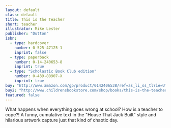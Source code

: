 ```yaml
---
layout: default
class: default
title: This is the Teacher
short: teacher
illustrator: Mike Lester
publisher: "Dutton"
isbn:
  - type: hardcover
    number: 0-525-47125-1
    inprint: false
  - type: paperback
    number: 0-14-240653-8
    inprint: true
  - type: "Scholastic Book Club edition"
    number: 0-439-80907-X
    inprint: true
buy: "http://www.amazon.com/gp/product/0142406538/ref=as_li_ss_tl?ie=UTF8&tag=rhondgowlegre-20&linkCode=as2&camp=1789&creative=390957&creativeASIN=0142406538"
buy2: "http://www.childrensbookstore.com/shop/books/this-is-the-teacher-9780142406533/"
featured: false
---
```


What happens when everything goes wrong at school? How is a teacher to cope?! A funny, cumulative text in the "House That Jack Built" style and hilarious artwork capture just that kind of chaotic day.